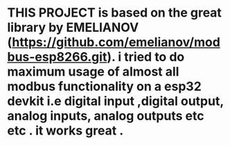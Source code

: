 #  THIS PROJECT is based on the great library by EMELIANOV (https://github.com/emelianov/modbus-esp8266.git). i tried to do maximum usage of almost all modbus functionality on a esp32 devkit i.e digital input ,digital output, analog inputs, analog outputs etc etc . it works great .
